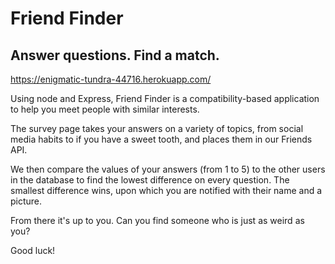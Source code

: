 # Friend Finder

## Answer questions. Find a match.

 https://enigmatic-tundra-44716.herokuapp.com/

 Using node and Express, Friend Finder is a compatibility-based application to help you meet people with similar interests.

 The survey page takes your answers on a variety of topics, from social media habits to if you have a sweet tooth, and places them in our Friends API.
 
 We then compare the values of your answers (from 1 to 5) to the other users in the database to find the lowest difference on every question.  The smallest difference wins, upon which you are notified with their name and a picture.

 From there it's up to you.  Can you find someone who is just as weird as you?

 Good luck!